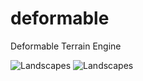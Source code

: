 deformable
==========

Deformable Terrain Engine

![Landscapes](http://i.imgur.com/wDa12.png)
![Landscapes](http://i.imgur.com/O38U5.png)
